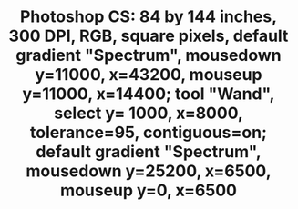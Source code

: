 ---
ee_id: '4382'
site: '1'
type: '2'
url: 2017-016-photoshop-cs
title: 'Photoshop CS: 84 by 144 inches, 300 DPI, RGB, square pixels, default gradient
  "Spectrum", mousedown y=11000, x=43200, mouseup y=11000, x=14400; tool "Wand", select
  y= 1000,  x=8000, tolerance=95, contiguous=on; default gradient "Spectrum", mousedown
  y=25200, x=6500, mouseup y=0, x=6500'
year: '2017'
display_year: '2017'
medium: Chromogenic print
dims: 84 x 144 in
pitch:
ps:
live_url:
related:
youtube:
related_code:
imgs: 2017-016-photoshop-cs-database-01-er.jpg
subheading:
download:
add_credit:
commission:
layout: things-i-made
---